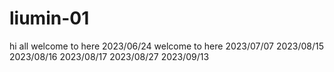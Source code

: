 # liumin-01
hi all
welcome to here
2023/06/24
welcome to here
2023/07/07
2023/08/15
2023/08/16
2023/08/17
2023/08/27
2023/09/13
